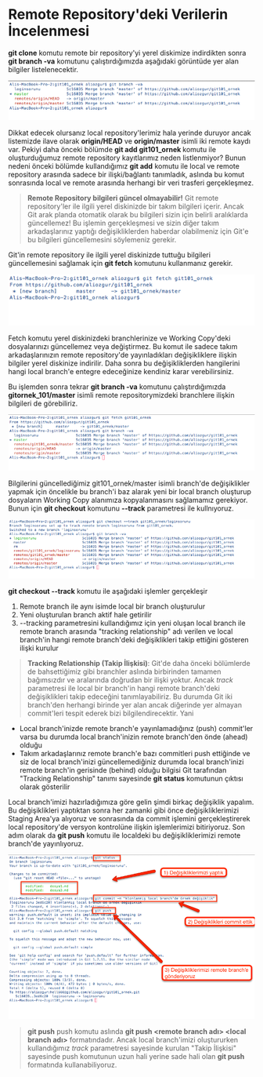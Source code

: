 # Remote Repository'deki Verilerin İncelenmesi

**git clone** komutu remote bir repository'yi yerel diskimize indirdikten sonra **git branch -va** komutunu çalıştırdığımızda aşağıdaki görüntüde yer alan bilgiler listelenecektir.

![git branch -va](.\02_git_branch_va.png "git branch -va")

Dikkat edecek olursanız local repository'lerimiz hala yerinde duruyor ancak listemizde ilave olarak **origin/HEAD** ve **origin/master** isimli iki remote kaydı var. Pekiyi daha önceki bölümde **git add git101_ornek <git remote adresi>** komutu ile oluşturduğumuz remote repository kayıtlarımız neden listlenmiyor? Bunun nedeni önceki bölümde kullandığımız **git add** komutu ile local ve remote repository arasında sadece bir ilişki/bağlantı tanımladık, aslında bu komut sonrasında local ve remote arasında herhangi bir veri trasferi gerçekleşmez.

> **Remote Repository bilgileri güncel olmayabilir!** Git remote repository'ler ile ilgili yerel diskinizde bir takım bilgileri içerir. Ancak Git arak planda otomatik olarak bu bilgileri sizin için belirli aralıklarda güncellemez! Bu işlemin gerçekleşmesi ve sizin diğer takım arkadaşlarınız yaptığı değişikliklerden haberdar olabilmeniz için Git'e bu bilgileri güncellemesini söylemeniz gerekir.

Git'in remote repository ile ilgili yerel diskinizde tuttuğu bilgileri güncellemesini sağlamak için **git fetch** komutunu kullanmanız gerekir.

![git fetch](.\03_git_fetch.png "git fetch")

Fetch komutu yerel diskinizdeki branchlerinize ve Working Copy'deki dosyalarınızı güncellemez veya değiştirmez. Bu komut ile sadece takım arkadaşlarınızın remote repository'de yayınladıkları değişikliklere ilişkin bilgiler yerel diskinize indirilir. Daha sonra bu değişikliklerden hangilerini hangi local branch'e entegre edeceğinize kendiniz karar verebilirsiniz.

Bu işlemden sonra tekrar **git branch -va** komutunu çalıştırdığımızda **gitornek_101/master** isimli remote repositorymizdeki branchlere ilişkin bilgileri de görebiliriz.

![git branch -va](.\04_git_fetch.png "git banch -va")

Bilgilerini güncellediğimiz git101_ornek/master isimli branch'de değişiklikler yapmak için öncelikle bu branch'i baz alarak yeni bir local branch oluşturup dosyaların Working Copy alanımıza kopyalanmasını sağlamamız gerekiyor. Bunun için **git checkout** komutunu **--track** parametresi ile kullnıyoruz.

![git checkout --track](.\05_git_checkout_track.png "git checkout --track")

**git checkout --track** komutu ile aşağıdaki işlemler gerçekleşir

1. Remote branch ile aynı isimde local bir branch oluşturulur
2. Yeni oluşturulan branch aktif hale getirilir
3. --tracking parametresini kullandığımız için yeni oluşan local branch ile remote branch arasında "tracking relationship" adı verilen ve local branch'in hangi remote branch'deki değişiklikleri takip ettiğini gösteren ilişki kurulur

> **Tracking Relationship (Takip İlişkisi)**: Git'de daha önceki bölümlerde de bahsettiğimiz gibi branchler aslında birbirinden tamamen bağımsızdır ve aralarında doğrudan bir ilişki yoktur. Ancak *track* parametresi ile local bir branch'in hangi remote branch'deki değişiklikleri takip edeceğini tanımlayabiliriz. Bu durumda Git iki branch'den herhangi birinde yer alan ancak diğerinde yer almayan commit'leri tespit ederek bizi bilgilendirecektir. Yani
* Local branch'inizde remote branch'e yayınlamadığınız (push) commit'ler varsa bu durumda local branch'inizin remote branch'den önde (ahead) olduğu
* Takım arkadaşlarınız remote branch'e bazı commitleri push ettiğinde ve siz de local branch'inizi güncellemediğiniz durumda local branch'inizi remote branch'in gerisinde (behind) olduğu
bilgisi Git tarafından "Tracking Relationship" tanımı sayesinde **git status** komutunun çıktısı olarak gösterilir


Local branch'imizi hazırladığımıza göre gelin şimdi birkaç değişiklik yapalım. Bu değişiklikleri yaptıktan sonra her zamanki gibi önce değişikliklerimizi Staging Area'ya alıyoruz ve sonrasında da commit işlemini gerçekleştirerek local repository'de versyon kontrolüne ilişkin işlemlerimizi bitiriyoruz. Son adım olarak da **git push** komutu ile localdeki bu değişikliklerimizi remote branch'de yayınlıyoruz.

![git push](.\06_git_push.png "git push")

>**git push** push komutu aslında **git push <remote branch adı> <local branch adı>** formatındadır. Ancak local branch'imizi oluştururken kullandığımız *track* parametresi sayesinde kurulan "Takip İlişkisi" sayesinde push komutunun uzun hali yerine sade hali olan **git push** formatında kullanabiliyoruz.


